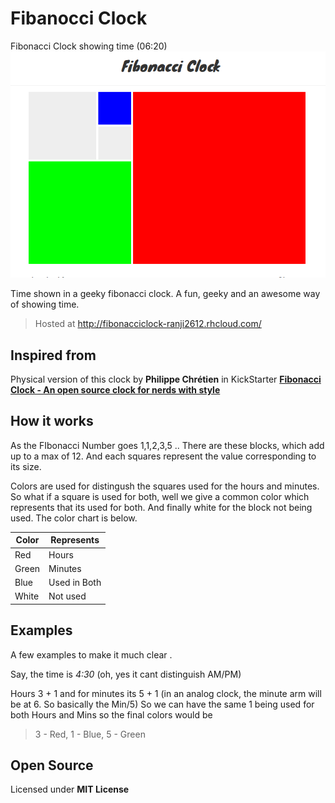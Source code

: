 Fibanocci Clock
===============
Fibonacci Clock showing time (06:20)
![Sample Fibonacci Clock](https://raw.githubusercontent.com/ranji2612/fibonacciClock/master/public/sample.PNG)

Time shown in a geeky fibonacci clock. A fun, geeky and an awesome way of showing time.

>Hosted at http://fibonacciclock-ranji2612.rhcloud.com/

Inspired from
-----------------
Physical version of this clock by **Philippe Chrétien** in KickStarter 
[**Fibonacci Clock - An open source clock for nerds with style**](https://www.kickstarter.com/projects/basbrun/fibonacci-clock-an-open-source-clock-for-nerds-wit)


How it works
------

As the FIbonacci Number goes 1,1,2,3,5 .. There are these blocks, which add up to a max of 12. And each squares represent the value corresponding to its size.

Colors are used for distingush the squares used for the hours and minutes. So what if a square is used for both, well we give a common color which represents that its used for both. And finally white for the block not being used. The color chart is below.

| Color | Represents |
|-----------|-------------|
| Red | Hours |
| Green | Minutes |
| Blue | Used in Both |
| White | Not used |

Examples
--------
A few examples to make it much clear .

Say, the time is *4:30* (oh, yes it cant distinguish AM/PM)

Hours 3 + 1 and for minutes its 5 + 1 (in an analog clock, the minute arm will be at 6. So basically the Min/5)
So we can have the same 1 being used for both Hours and Mins so the final colors would be
> 3 - Red, 1 - Blue, 5 - Green

Open Source
-----
Licensed under **MIT License**
